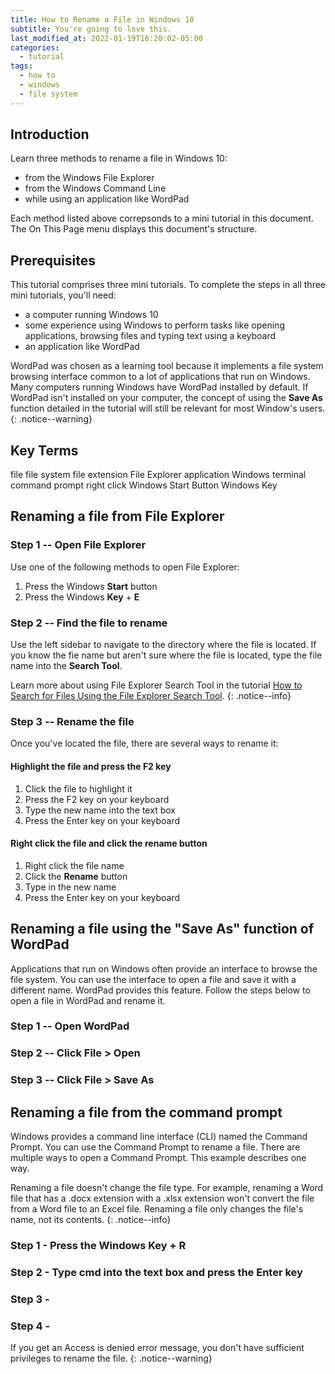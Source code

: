 ```yaml
---
title: How to Rename a File in Windows 10
subtitle: You're going to love this.
last_modified_at: 2022-01-19T16:20:02-05:00
categories:
  - tutorial
tags:
  - how to
  - windows
  - file system
---
```

## Introduction

Learn three methods to rename a file in Windows 10:

*  from the Windows File Explorer
*  from the Windows Command Line
*  while using an application like WordPad

Each method listed above correpsonds to a mini tutorial in this document. The On This Page menu displays this document's structure. 

## Prerequisites

This tutorial comprises three mini tutorials. To complete the steps in all three mini tutorials, you'll need:

*  a computer running Windows 10
*  some experience using Windows to perform tasks like opening applications, browsing files and typing text using a keyboard 
*  an application like WordPad

WordPad was chosen as a learning tool because it implements a file system browsing interface common to a lot of applications that run on Windows. Many computers running Windows have WordPad installed by default. If WordPad isn't installed on your computer, the concept of using the **Save As** function detailed in the tutorial will still be relevant for most Window's users. 
{: .notice--warning}

## Key Terms

file
file system
file extension
File Explorer
application
Windows terminal
command prompt
right click
Windows Start Button
Windows Key

## Renaming a file from File Explorer



### Step 1 -- Open File Explorer

Use one of the following methods to open File Explorer:

1.  Press the Windows **Start** button
2.  Press the Windows **Key** + **E**

### Step 2 -- Find the file to rename

Use the left sidebar to navigate to the directory where the file is located. If you know the fie name but aren't sure where the file is located, type the file name into the **Search Tool**. 

Learn more about using File Explorer Search Tool in the tutorial [How to Search for Files Using the File Explorer Search Tool](https://).
{: .notice--info}

### Step 3 -- Rename the file

Once you've located the file, there are several ways to rename it:

#### Highlight the file and press the F2 key

1.  Click the file to highlight it
2.  Press the F2 key on your keyboard
3.  Type the new name into the text box
4.  Press the Enter key on your keyboard

#### Right click the file and click the rename button

1. Right click the file name
2. Click the **Rename** button
3. Type in the new name
4. Press the Enter key on your keyboard

## Renaming a file using the "Save As" function of WordPad

Applications that run on Windows often provide an interface to browse the file system. You can use the interface to open a file and save it with a different name. WordPad provides this feature. Follow the steps below to open a file in WordPad and rename it.  

### Step 1 -- Open WordPad
### Step 2 -- Click File > Open
### Step 3 -- Click File > Save As


## Renaming a file from the command prompt

Windows provides a command line interface (CLI) named the Command Prompt. You can use the Command Prompt to rename a file. There are multiple ways to open a Command Prompt. This example describes one way.

Renaming a file doesn't change the file type. For example, renaming a Word file that has a .docx extension with a .xlsx extension won't convert the file from a Word file to an Excel file. Renaming a file only changes the file's name, not its contents.
{: .notice--info}

### Step 1 - Press the Windows Key + R
### Step 2 - Type cmd into the text box and press the Enter key 
### Step 3 - 
### Step 4 - 

If you get an Access is denied error message, you don't have sufficient privileges to rename the file.
{: .notice--warning}
